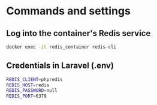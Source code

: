 # Commands and settings

## Log into the container's Redis service

```bash
docker exec -it redis_container redis-cli
```

## Credentials in Laravel (.env)

```bash
REDIS_CLIENT=phpredis
REDIS_HOST=redis
REDIS_PASSWORD=null
REDIS_PORT=6379
```